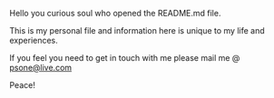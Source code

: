 Hello you curious soul who opened the README.md file.

This is my personal file and information here is unique to my life and experiences.

If you feel you need to get in touch with me please mail me @ psone@live.com

Peace!
